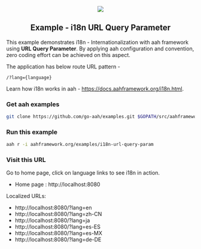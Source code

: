 <p align="center">
  <img src="https://cdn.aahframework.org/assets/img/aah-logo-64x64.png" />
  <h2 align="center">Example - i18n URL Query Parameter</h2>
</p>

This example demonstrates i18n - Internationalization with aah framework using **URL Query Parameter**. By applying aah configuration and convention, zero coding effort can be achieved on this aspect.

The application has below route URL pattern -

```
/?lang={language}
```

Learn how i18n works in aah - https://docs.aahframework.org/i18n.html.

### Get aah examples

```bash
git clone https://github.com/go-aah/examples.git $GOPATH/src/aahframework.org/examples
```

### Run this example

```bash
aah r -i aahframework.org/examples/i18n-url-query-param
```

### Visit this URL

Go to home page, click on language links to see i18n in action.

  * Home page : http://localhost:8080

Localized URLs:

- http://localhost:8080/?lang=en
- http://localhost:8080/?lang=zh-CN
- http://localhost:8080/?lang=ja
- http://localhost:8080/?lang=es-ES
- http://localhost:8080/?lang=es-MX
- http://localhost:8080/?lang=de-DE

